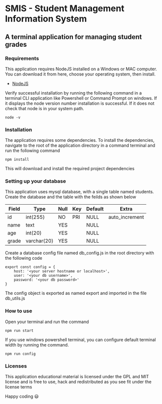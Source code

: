 # SMIS - Student Management Information System

## A terminal application for managing student grades

### Requirements

This application requires NodeJS installed on a Windows or MAC computer. You can download it from here, choose your operating system, then install.

- [NodeJS](https://nodejs.org/en/download)

Verify successful installation by running the following command in a terminal CLI application like Powershell or Command Prompt on windows. If it displays the node version number installation is successful. If it does not check that node is in your system path.

```
node -v
```

### Installation

The application requires some dependencies. To install the dependencies, navigate to the root of the application directory in a command terminal and run the following command

```
npm install
```

This will download and install the required project dependencies

### Setting up your database

This application uses mysql database, with a single table named students. Create the database and the table with the feilds as shown below

| Field | Type        | Null | Key | Default | Extra          |
| ----- | ----------- | ---- | --- | ------- | -------------- |
| id    | int(255)    | NO   | PRI | NULL    | auto_increment |
| name  | text        | YES  |     | NULL    |                |
| age   | int(20)     | YES  |     | NULL    |                |
| grade | varchar(20) | YES  |     | NULL    |                |

Create a database config file named db_config.js in the root directory with the following code

```
export const config = {
    host: '<your server hostname or localhost>',
    user: '<your db username>',
    password: '<your db password>'
}
```

The config object is exported as named export and imported in the file db_utils.js

### How to use

Open your terminal and run the command

```
npm run start
```

If you use windows powershell terminal, you can configure default terminal width by running the command.

```
npm run config
```

### Licenses

This application educational material is licensed under the GPL and MIT license and is free to use, hack and redistributed as you see fit under the license terms

Happy coding :smiley:

